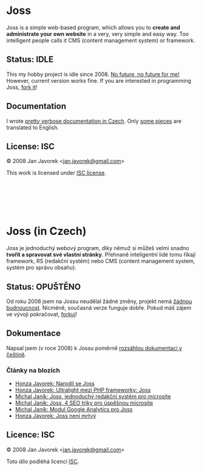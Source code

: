 # Joss

Joss is a simple web-based program, which allows you to **create and administrate your own website** in a very, very simple and easy way. Too intelligent people calls it CMS (content management system) or framework.

## Status: IDLE

This my hobby project is idle since 2008. [No future, no future for me!](https://www.youtube.com/watch?v=yqrAPOZxgzU) However, current version works fine. If you are interested in programming Joss, [fork it](https://github.com/honzajavorek/joss/fork)!


## Documentation

I wrote [pretty verbose documentation in Czech](https://github.com/honzajavorek/joss/blob/master/doc/czech.md). Only [some pieces](https://github.com/honzajavorek/joss/blob/master/doc/english.md) are translated to English.

## License: ISC

© 2008 Jan Javorek &lt;<a
href="mailto:jan.javorek&#64;gmail.com">jan.javorek&#64;gmail.com</a>&gt;

This work is licensed under [ISC license](https://en.wikipedia.org/wiki/ISC_license).

&nbsp;  
----
&nbsp;  

# Joss (in Czech)

Joss je jednoduchý webový program, díky němuž si můžeš velmi snadno **tvořit a spravovat své vlastní stránky**. Přehnaně inteligentní lidé tomu říkají framework, RS (redakční systém) nebo CMS (content management system, systém pro správu obsahu).

## Status: OPUŠTĚNO

Od roku 2008 jsem na Jossu neudělal žádné změny, projekt nemá [žádnou budnoucnost](https://www.youtube.com/watch?v=yqrAPOZxgzU). Nicméně, současná verze funguje dobře. Pokud máš zájem ve vývoji pokračovat, [forkuj](https://github.com/honzajavorek/joss/fork)!

## Dokumentace

Napsal jsem (v roce 2008) k Jossu poměrně [rozsáhlou dokumentaci v češtině](https://github.com/honzajavorek/joss/blob/master/doc/czech.md).

### Články na blozích

- [Honza Javorek: Narodil se Joss](http://honzajavorek.cz/blog/narodil-se-joss)
- [Honza Javorek: Ultralight mezi PHP frameworky: Joss](http://honzajavorek.cz/blog/ultralight-mezi-php-frameworky-joss)
- [Michal Janík: Joss, jednoduchý redakční systém pro microsite](http://www.michaljanik.cz/joss)
- [Michal Janík: Joss, 4 SEO triky pro úspěšnou microsite](http://www.michaljanik.cz/joss-seo)
- [Michal Janík: Modul Google Analytics pro Joss](http://www.michaljanik.cz/joss-google-analytics)
- [Honza Javorek: Joss není mrtvý](http://honzajavorek.cz/blog/joss-neni-mrtvy)

## Licence: ISC

© 2008 Jan Javorek &lt;<a
href="mailto:jan.javorek&#64;gmail.com">jan.javorek&#64;gmail.com</a>&gt;

Toto dílo podléhá licenci [ISC](https://en.wikipedia.org/wiki/ISC_license).
